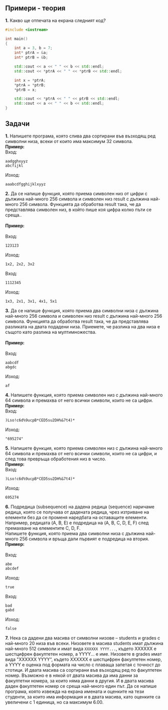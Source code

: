 ## Примери - теория
**1.** Какво ще отпечата на екрана следният код?
```c++
#include <iostream>

int main()
{
	int a = 3, b = 7;
	int* ptrA = &a;
	int* ptrB = &b;

	std::cout << a << " " << b << std::endl;
	std::cout << *ptrA << " " << *ptrB << std::endl;

	int x = *ptrA;
	*ptrA = *ptrB;
	*ptrB = x;

	std::cout << *ptrA << " " << ptrB << std::endl;
	std::cout << a << " " << b << std::endl;
}
```
## Задачи
**1.** Напишете програма, която слива два сортирани във възходящ ред символни низа, всеки от които има максимум 32 символа.
</br>
**Пример:** </br>
Вход:
```
aadgghxyyz
abcfijkl
```
Изход:
```
aaabcdfgghijklxyyz
```
**2.** Да се напише функция, която приема символен низ от цифри с дължина най-много 256 символа и символен низ result с дължина най-много 256 символа. 
Функцията да обработва result така, че да представлява символен низ, в който пише коя цифра колко пъти се среща..</br></br>
**Пример:** </br></br>
Вход:
```
123123
```
Изход:
```
1x2, 2x2, 3x2
```
Вход:
```
1112345
```
Изход:
```
1x3, 2x1, 3x1, 4x1, 5x1
```
**3.** Да се напише функция, която приема два символни низа с дължина най-много 256 символа и символен низ result с дължина най-много 256 символа. 
Функцията да обработва result така, че да представлява разликата на двата подадени низа. Приемете, че разлика на два низа е същото като разлика на мултимножества.</br></br>
**Пример:** </br></br>
Вход:
```
aabcdf
abgdc
```
Изход:
```
af
```
**4.** Напишете функция, която приема символен низ с дължина най-много 64 символа и премахва от него всички символи, които не са цифри.
</br>
**Пример:** </br>
Вход:
```
)Lso!c6d%9ucpB*CED5su2DH%&7t4)*
```
Изход:
```
"695274"
```
**5.** Напишете функция, която приема символен низ с дължина най-много 64 символа и премахва от него всички символи, които не са цифри, и след това превръща обработения низ в число.
</br>
**Пример:** </br>
Вход:
```
)Lso!c6d%9ucpB*CED5su2DH%&7t4)*
```
Изход:
```
695274
``` 
**6.** Подредица (subsequence) на дадена редица (sequence) наричаме редица, която се получава от дадената редица, чрез изтриване на елементи без да се променя наредбата на оставащите елементи.
</br>
Например, редицата (A, B, E) е подредица на (A, B, C, D, E, F) след премахване на елементите C, D, F.</br>
Напишете функция, която приема два символни низа с дължина най-много 256 символа и връща дали първият е подредица на втория.</br>
**Пример:** </br></br>
Вход:
```
abe
abcdef
```
Изход:
```
true
```
Вход:
```
bad
gabd
```
Изход:
```
false
```
**7.** Нека са дадени два масива от символни низове – students и grades с най-много 20 низа във всеки. Низовете в масива students имат дължина най-много 512 символи и
имат вида ```XXXXXX YYYY...```, където XXXXXX е шестцифрен факултетен номер, а YYYY... е име. 
Низовете в grades имат вида "XXXXXX YYYY“, където XXXXXX е шестцифрен факултетен номер, а YYYY е оценка под формата на число с плаваща запетая с точност до стотици. 
И двата масива са сортирани във възходящ ред по факултетен номер. Възможно е в някой от двата масива да има данни за факултетни номера, за които няма данни в другия. 
И в двата масива даден факултетен номер се среща най-много един път. 
Да се напише програма, която извежда на екрана имената и оценките на тези студенти, за които има информация и в двата масива, като оценките са увеличени с 1 единица, 
но са максимум 6.00. </br></br>

